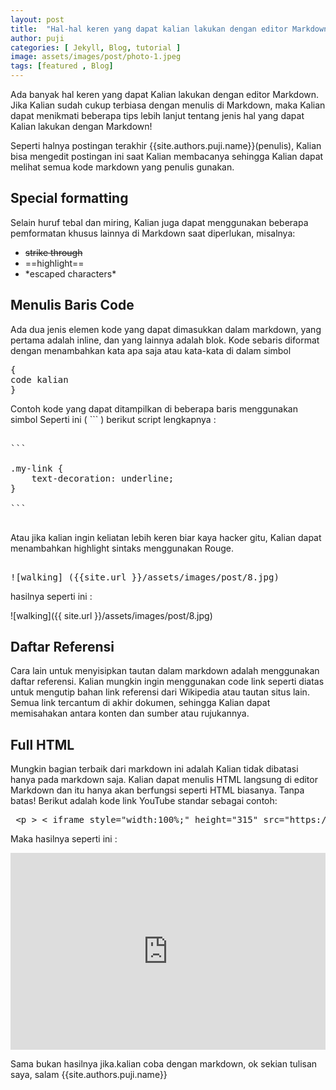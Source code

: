 ```yaml
---
layout: post
title:  "Hal-hal keren yang dapat kalian lakukan dengan editor Markdown"
author: puji
categories: [ Jekyll, Blog, tutorial ]
image: assets/images/post/photo-1.jpeg
tags: [featured , Blog]
---
```


Ada banyak hal keren yang dapat Kalian lakukan dengan editor Markdown. Jika Kalian sudah cukup terbiasa dengan menulis di Markdown, maka Kalian dapat menikmati beberapa tips lebih lanjut tentang jenis hal yang dapat Kalian lakukan dengan Markdown!

Seperti halnya postingan terakhir {{site.authors.puji.name}}(penulis), Kalian bisa mengedit postingan ini saat Kalian membacanya sehingga Kalian dapat melihat semua kode markdown yang penulis gunakan.


## Special formatting

Selain huruf tebal dan miring, Kalian juga dapat menggunakan beberapa pemformatan khusus lainnya di Markdown saat diperlukan, misalnya:

+ ~~strike through~~
+ ==highlight==
+ \*escaped characters\*


## Menulis Baris Code

Ada dua jenis elemen kode yang dapat dimasukkan dalam markdown, yang pertama adalah inline, dan yang lainnya adalah blok. Kode sebaris diformat dengan menambahkan kata apa saja atau kata-kata di dalam simbol

<pre>
&#123;
code kalian
&#125;
</pre>

Contoh kode yang dapat ditampilkan di beberapa baris menggunakan simbol 
Seperti ini ( &#96;&#96;&#96; ) berikut script lengkapnya :

<pre>

&#96;&#96;&#96;

.my-link &#123;
    text-decoration: underline;
&#125;

&#96;&#96;&#96;

</pre>

Atau jika kalian ingin keliatan lebih keren biar kaya hacker gitu, Kalian dapat menambahkan highlight sintaks menggunakan Rouge.

<pre>

&#33;&#91;walking&#93; &#40;&#123;&#123;site.url &#125;&#125;/assets/images/post/8.jpg&#41;
</pre>  

hasilnya seperti ini :  

![walking]({{ site.url }}/assets/images/post/8.jpg)  


## Daftar Referensi

Cara lain untuk menyisipkan tautan dalam markdown adalah menggunakan daftar referensi. Kalian mungkin ingin menggunakan code link seperti diatas untuk mengutip bahan link referensi dari Wikipedia atau tautan situs lain.  
Semua link tercantum di akhir dokumen, sehingga Kalian dapat memisahakan antara konten dan sumber atau rujukannya.

## Full HTML

Mungkin bagian terbaik dari markdown ini adalah Kalian tidak dibatasi hanya pada markdown saja. Kalian dapat menulis HTML langsung di editor Markdown dan itu hanya akan berfungsi seperti HTML biasanya. Tanpa batas! Berikut adalah kode link YouTube standar sebagai contoh:

<pre>
 &lt;p &gt; &lt; iframe style="width:100%;" height="315" src="https://www.youtube.com/embed/Cniqsc9QfDo?rel=0&amp;showinfo=0" frameborder="0" allowfullscreen &gt; &lt;&#47;iframe &gt; &lt;&#47;p&gt;
</pre>  

Maka hasilnya seperti ini :  

<p><iframe style="width:100%;" height="315" src="https://www.youtube.com/embed/Cniqsc9QfDo?rel=0&amp;showinfo=0" frameborder="0" allowfullscreen></iframe></p>

Sama bukan hasilnya jika.kalian coba dengan markdown, ok sekian tulisan saya, salam {{site.authors.puji.name}}
